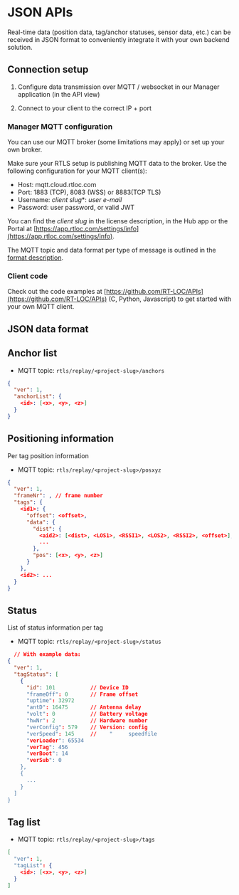 # JSON APIs

Real-time data (position data, tag/anchor statuses, sensor data, etc.) can be received in JSON format to conveniently integrate it with your own backend solution.

## Connection setup

1. Configure data transmission over MQTT / websocket in our Manager application (in the API view)

2. Connect to your client to the correct IP + port

### Manager MQTT configuration
You can use our MQTT broker (some limitations may apply) or set up your own broker.

Make sure your RTLS setup is publishing MQTT data to the broker.
Use the following configuration for your MQTT client(s):

* Host: mqtt.cloud.rtloc.com
* Port: 1883 (TCP), 8083 (WSS) or 8883(TCP TLS)
* Username: *client slug**: *user e-mail*
* Password: user password, or valid JWT

You can find the *client slug* in the license description, in the Hub app or the Portal at [https://app.rtloc.com/settings/info](https://app.rtloc.com/settings/info).

The MQTT topic and data format per type of message is outlined in the [format description](/api/api_web.html).

### Client code
Check out the code examples at [https://github.com/RT-LOC/APIs](https://github.com/RT-LOC/APIs) (C, Python, Javascript) to get started with your own MQTT client.

## JSON data format

## Anchor list
* MQTT topic: `rtls/replay/<project-slug>/anchors`

```json
{
  "ver": 1,
  "anchorList": {
    <id>: [<x>, <y>, <z>]
  }
}
```

## Positioning information
Per tag position information

* MQTT topic: `rtls/replay/<project-slug>/posxyz`

```json
{
  "ver": 1,
  "frameNr": , // frame number
  "tags": {
    <id1>: {
      "offset": <offset>,
      "data": {
        "dist": {
          <aid2>: [<dist>, <LOS1>, <RSSI1>, <LOS2>, <RSSI2>, <offset>],
          ...
        },
        "pos": [<x>, <y>, <z>]
      }
    },
    <id2>: ...
  }
}
```

## Status
List of status information per tag

* MQTT topic: `rtls/replay/<project-slug>/status`

```json
  // With example data:
{
  "ver": 1,
  "tagStatus": [
    {
      "id": 101           // Device ID
      "frameOff": 0       // Frame offset
      "uptime": 32972
      "antD": 16475       // Antenna delay
      "volt": 0           // Battery voltage
      "hwNr": 2           // Hardware number
      "verConfig": 579    // Version: config
      "verSpeed": 145     //    "     speedfile
      "verLoader": 65534
      "verTag": 456
      "verBoot": 14
      "verSub": 0
    },
    {
      ...
    }
  ]
}
```

## Tag list
* MQTT topic: `rtls/replay/<project-slug>/tags`

```json
[
  "ver": 1,
  "tagList": {
    <id>: [<x>, <y>, <z>]
  }
]
```